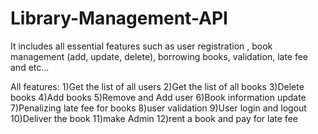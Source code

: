 # Library-Management-API
It includes all essential features such as user registration , book management (add, update, delete), borrowing books, validation, late fee and etc...

All features:
1)Get the list of all users
2)Get the list of all books
3)Delete books
4)Add books
5)Remove and Add user
6)Book information update
7)Penalizing late fee for books
8)user validation
9)User login and logout
10)Deliver the book
11)make Admin
12)rent a book and pay for late fee
